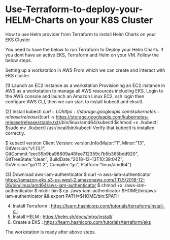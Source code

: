 # Use-Terraform-to-deploy-your-HELM-Charts on your K8S Cluster  
How to use Helm provider from Terraform to install Helm Charts on your EKS Cluster

You need to have the below to run Terraform to Deploy your Helm Charts. If you dont have an active EKS, Terraform and Helm on your VM. Follow the below steps. 

Setting up a workstation in AWS
From which we can create and interact with EKS cluster.

(1) Launch an EC2 instance as a workstation
Provisioning an EC2 instance in AWS as a workstation to manage all AWS resources including EKS.
Login to the AWS console and launch an Amazon Linux EC2, ssh login then configure AWS CLI, then we can start to install kubectl and eksctl.

(2) Install kubectl
$curl -LO https://storage.googleapis.com/kubernetes-release/release/$(curl -s https://storage.googleapis.com/kubernetes-release/release/stable.txt)/bin/linux/amd64/kubectl
$chmod +x ./kubectl
$sudo mv ./kubectl /usr/local/bin/kubectl
Verify that kubectl is installed correctly.

$ kubectl version
Client Version: version.Info{Major:”1", Minor:”13", GitVersion:”v1.13.1", GitCommit:”eec55b9ba98609a46fee712359c7b5b365bdd920", GitTreeState:”clean”, BuildDate:”2018–12–13T10:39:04Z”, GoVersion:”go1.11.2", Compiler:”gc”, Platform:”linux/amd64"}

(3) Download aws-iam-authenticator
$ curl -o aws-iam-authenticator https://amazon-eks.s3-us-west-2.amazonaws.com/1.11.5/2018-12-06/bin/linux/amd64/aws-iam-authenticator
$ chmod +x ./aws-iam-authenticator
$ mkdir bin
$ cp ./aws-iam-authenticator $HOME/bin/aws-iam-authenticator && export PATH=$HOME/bin:$PATH

4. Install Terraform : https://learn.hashicorp.com/tutorials/terraform/install-cli
5. Install HELM : https://helm.sh/docs/intro/install/
6. Create a EKS : https://learn.hashicorp.com/tutorials/terraform/eks


The workstation is ready after above steps.

